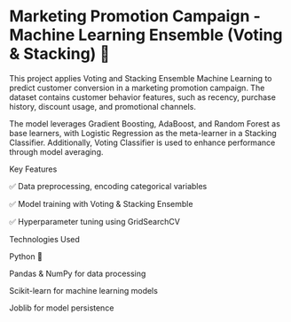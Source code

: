 # Marketing Promotion Campaign - Machine Learning Ensemble (Voting & Stacking) 🚀
This project applies Voting and Stacking Ensemble Machine Learning to predict customer conversion in a marketing promotion campaign. The dataset contains customer behavior features, such as recency, purchase history, discount usage, and promotional channels.

The model leverages Gradient Boosting, AdaBoost, and Random Forest as base learners, with Logistic Regression as the meta-learner in a Stacking Classifier. Additionally, Voting Classifier is used to enhance performance through model averaging.

Key Features

✅ Data preprocessing, encoding categorical variables

✅ Model training with Voting & Stacking Ensemble

✅ Hyperparameter tuning using GridSearchCV

Technologies Used

Python 🐍

Pandas & NumPy for data processing

Scikit-learn for machine learning models

Joblib for model persistence
